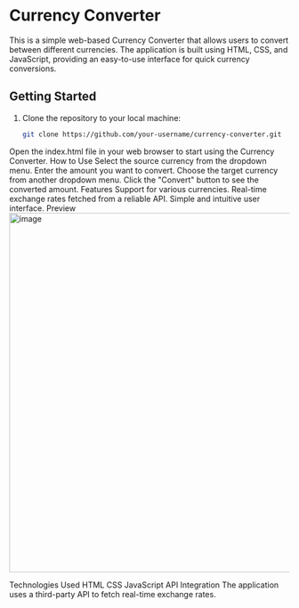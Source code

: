 # Currency Converter

This is a simple web-based Currency Converter that allows users to convert between different currencies. The application is built using HTML, CSS, and JavaScript, providing an easy-to-use interface for quick currency conversions.

## Getting Started

1. Clone the repository to your local machine:

   ```bash
   git clone https://github.com/your-username/currency-converter.git
Open the index.html file in your web browser to start using the Currency Converter.
How to Use
Select the source currency from the dropdown menu.
Enter the amount you want to convert.
Choose the target currency from another dropdown menu.
Click the "Convert" button to see the converted amount.
Features
Support for various currencies.
Real-time exchange rates fetched from a reliable API.
Simple and intuitive user interface.
Preview
<img width="646" alt="image" src="https://github.com/Abhisheksur123/Currency-Converter/assets/107261617/1f0f1f68-d791-4d44-8be1-8283109ad528">

Technologies Used
HTML
CSS
JavaScript
API Integration
The application uses a third-party API to fetch real-time exchange rates.
